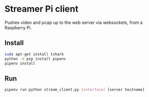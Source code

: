 # Streamer Pi client

Pushes video and pcap up to the web server via websockets, from a Raspberry
Pi.

## Install

```bash
sudo apt-get install tshark
python -m pip install pipenv
pipenv install
```

## Run

```bash
pipenv run python stream_client.py [interface] [server hostname]
```
